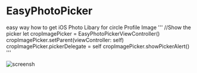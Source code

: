 # EasyPhotoPicker

easy way how to get iOS Photo Libary for circle Profile Image
'''
//Show the picker
let cropImagePicker = EasyPhotoPickerViewController()
cropImagePicker.setParent(viewController: self)
cropImagePicker.pickerDelegate = self
cropImagePicker.showPickerAlert() '''




![screensh](https://i.ibb.co/jWj0DtF/sample.gif)
